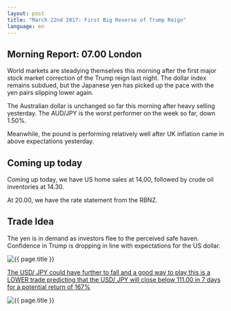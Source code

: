 ```yaml
---
layout: post
title: "March 22nd 2017: First Big Reverse of Trump Reign"
language: en
---
```

## Morning Report: 07.00 London

World markets are steadying themselves this morning after the first major stock market correction of the Trump reign last night. The dollar index remains subdued, but the Japanese yen has picked up the pace with the yen pairs slipping lower again. 

The Australian dollar is unchanged so far this morning after heavy selling yesterday. The AUD/JPY is the worst performer on the week so far, down 1.50%.

Meanwhile, the pound is performing relatively well after UK inflation came in above expectations yesterday.


## Coming up today

Coming up today, we have US home sales at 14.00, followed by crude oil inventories at 14.30. 

At 20.00, we have the rate statement from the RBNZ.


## Trade Idea

The yen is in demand as investors flee to the perceived safe haven. Confidence in Trump is dropping in line with expectations for the US dollar.


<img class="post-image" src="{{ site.url }}/images/2017-03-22_07-24-35.jpg" alt="{{ page.title }}" title="{{ page.title }}">

<a href="%LINK%%?currency=GBP&market=forex&underlying=frxUSDJPY&formname=higherlower&duration_amount=7&duration_units=d&amount=10&amount_type=payout&expiry_type=duration&barrier=111.00" target="_blank">The USD/ JPY could have further to fall and a good way to play this is a LOWER trade predicting that the USD/ JPY will close below 111.00 in 7 days for a potential return of 167%</a>

<img class="post-image" src="{{ site.url }}/images/2017-03-22_07-25-47.jpg" alt="{{ page.title }}" title="{{ page.title }}">